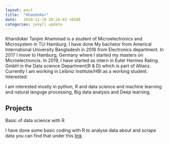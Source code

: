```yaml
---
layout: post
title:  "Khandoker"
date:   2020-11-19 20:26:03 +0100
categories: jekyll update
---
```

Khandoker Tanjim Ahammad is a student of Microelectronics and Microsystem in TU-Hamburg. I have done My bachelor from Americal International University Bangladesh in 2016 from Electronics department. In 2017 I move to Hamburg, Germany where I started my masters on Microelectroncis. In 2019, I have started as intern in Euler Hermes Rating GmbH in the Data science Department(R & D) which is part of Allianz. Currently I am working in Leibniz Institute/HBI as a working student.
Interested:

I am interested mostly in python, R and data science and machine learning and natural languge processing, Big data analysis and Deep learning.

## Projects

Basic of data science with R

I have done some basic coding with R to analyse data about and scrape data you can find that under this [link](https://tuhhstartupengineers.github.io/ds_basics-Khandoker09/)
